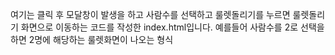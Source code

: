 여기는 클릭 후 모달창이 발생을 하고 
사람수를 선택하고 룰렛돌리기를 누르면 룰렛돌리기 화면으로 이동하는 코드를 작성한 
index.html입니다.
예를들어 사람수를 2로 선택을 하면 2명에 해당하는 룰렛화면이 나오는 형식